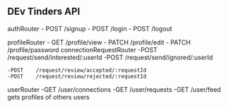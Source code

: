 
## DEv Tinders API

authRouter
    - POST /signup
    - POST /login
    - POST /logout


profileRouter
    - GET /profile/view
    - PATCH /profile/edit
    - PATCH /profile/password
connectionRequestRouter
    -POST /request/send/interested/:userId
    -POST /request/send/ignored/:userId
 
    -POST    /request/review/accepted/:requestId
    -POST    /request/review/rejected/:requestId
userRouter
    -GET  /user/connections
    -GET  /user/requests
    -GET  /user/feed gets  profiles of others users